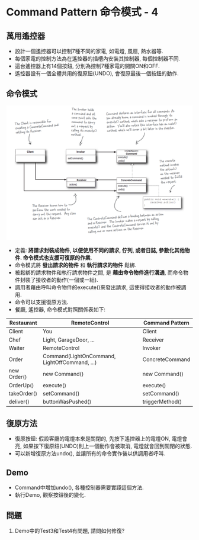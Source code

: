 # Command Pattern 命令模式 - 4

## 萬用遙控器

* 設計一個遙控器可以控制7種不同的家電, 如電燈, 風扇, 熱水器等.
* 每個家電的控制方法為在遙控器的插槽內安裝其控制器, 每個控制器不同.
* 這台遙控器上有14個按鈕, 分別為控制7種家電的開關ON和OFF.
* 遙控器設有一個全體共用的復原鈕(UNDO), 會復原最後一個按鈕的動作.

## 命令模式

![Alt text](../resource/command.png "Command Pattern Class Diagram")

* 定義: __將請求封裝成物件, 以便使用不同的請求, 佇列, 或者日誌, 參數化其他物件. 命令模式也支援可復原的作業.__
* 命令模式將 __發出請求的物件__ 和 __執行請求的物件__ 鬆綁.
* 被鬆綁的請求物件和執行請求物件之間, 是 __藉由命令物件進行溝通__, 而命令物件封裝了接收者的動作(一個或一組).
* 調用者藉由呼叫命令物件的execute()來發出請求, 這使得接收者的動作被調用.
* 命令可以支援復原方法.
* 餐廳, 遙控器, 命令模式對照關係表如下:

Restaurant|RemoteControl|Command Pattern
--|--|--
Client|You|Client
Chef|Light, GarageDoor, ...|Receiver
Waiter|RemoteControl|Invoker
Order|Command(LightOnCommand, LightOffCommand, ...)|ConcreteCommand
new Order()|new Command()|new Command()
OrderUp()|execute()|execute()
takeOrder()|setCommand()|setCommand()
deliver()|buttonWasPushed()|triggerMethod()

## 復原方法

* 復原按鈕: 假設客廳的電燈本來是關閉的, 先按下遙控器上的電燈ON, 電燈會亮, 如果按下復原鈕(UNDO)則上一個動作會被取消, 電燈就會回到關閉的狀態.
* 可以新增復原方法undo(), 並讓所有的命令實作後以供調用者呼叫.

## Demo

* Command中增加undo(), 各種控制器需要實踐這個方法.
* 執行Demo, 觀察按鈕後的變化.

## 問題

1. Demo中的Test3和Test4有問題, 請問如何修復?
